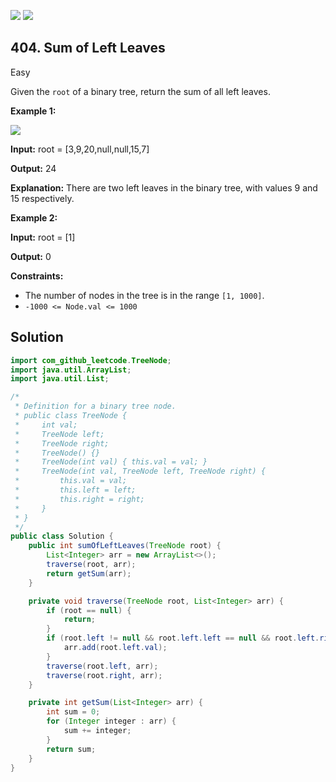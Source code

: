 [![](https://img.shields.io/github/stars/javadev/LeetCode-in-Java?label=Stars&style=flat-square)](https://github.com/javadev/LeetCode-in-Java)
[![](https://img.shields.io/github/forks/javadev/LeetCode-in-Java?label=Fork%20me%20on%20GitHub%20&style=flat-square)](https://github.com/javadev/LeetCode-in-Java/fork)

## 404\. Sum of Left Leaves

Easy

Given the `root` of a binary tree, return the sum of all left leaves.

**Example 1:**

![](https://assets.leetcode.com/uploads/2021/04/08/leftsum-tree.jpg)

**Input:** root = [3,9,20,null,null,15,7]

**Output:** 24

**Explanation:** There are two left leaves in the binary tree, with values 9 and 15 respectively. 

**Example 2:**

**Input:** root = [1]

**Output:** 0 

**Constraints:**

*   The number of nodes in the tree is in the range `[1, 1000]`.
*   `-1000 <= Node.val <= 1000`

## Solution

```java
import com_github_leetcode.TreeNode;
import java.util.ArrayList;
import java.util.List;

/*
 * Definition for a binary tree node.
 * public class TreeNode {
 *     int val;
 *     TreeNode left;
 *     TreeNode right;
 *     TreeNode() {}
 *     TreeNode(int val) { this.val = val; }
 *     TreeNode(int val, TreeNode left, TreeNode right) {
 *         this.val = val;
 *         this.left = left;
 *         this.right = right;
 *     }
 * }
 */
public class Solution {
    public int sumOfLeftLeaves(TreeNode root) {
        List<Integer> arr = new ArrayList<>();
        traverse(root, arr);
        return getSum(arr);
    }

    private void traverse(TreeNode root, List<Integer> arr) {
        if (root == null) {
            return;
        }
        if (root.left != null && root.left.left == null && root.left.right == null) {
            arr.add(root.left.val);
        }
        traverse(root.left, arr);
        traverse(root.right, arr);
    }

    private int getSum(List<Integer> arr) {
        int sum = 0;
        for (Integer integer : arr) {
            sum += integer;
        }
        return sum;
    }
}
```